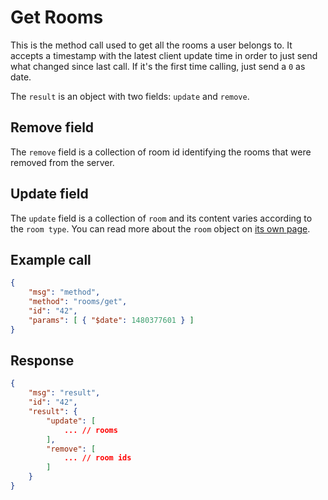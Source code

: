 # Get Rooms

This is the method call used to get all the rooms a user belongs to. It accepts a timestamp with the latest client update time in order to just send what changed since last call. If it's the first time calling, just send a `0` as date.

The `result` is an object with two fields: `update` and `remove`.

## Remove field

The `remove` field is a collection of room id identifying the rooms that were removed from the server.

## Update field

The `update` field is a collection of `room` and its content varies according to the `room type`. You can read more about the `room` object on [its own page][1].

## Example call
```json
{
    "msg": "method",
    "method": "rooms/get",
    "id": "42",
    "params": [ { "$date": 1480377601 } ]
}
```

## Response
```json
{
    "msg": "result",
    "id": "42",
    "result": {
        "update": [
            ... // rooms
        ],
        "remove": [
            ... // room ids
        ]
    }
}
```

[1]:../../4.%20The%20Room%20Object
